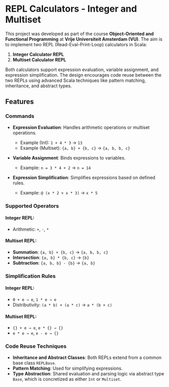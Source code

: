 # REPL Calculators - Integer and Multiset

This project was developed as part of the course **Object-Oriented and Functional Programming** at **Vrije Universiteit Amsterdam (VU)**. The aim is to implement two REPL (Read-Eval-Print-Loop) calculators in Scala:
1. **Integer Calculator REPL**
2. **Multiset Calculator REPL**

Both calculators support expression evaluation, variable assignment, and expression simplification. The design encourages code reuse between the two REPLs using advanced Scala techniques like pattern matching, inheritance, and abstract types.

## Features

### Commands
- **Expression Evaluation**: Handles arithmetic operations or multiset operations.
  - Example (Int): `1 + 4 * 3` → `13`
  - Example (Multiset): `{a, b} + {b, c}` → `{a, b, b, c}`
  
- **Variable Assignment**: Binds expressions to variables.
  - Example: `n = 3 * 4 + 2` → `n = 14`
  
- **Expression Simplification**: Simplifies expressions based on defined rules.
  - Example: `@ (x * 2 + x * 3)` → `x * 5`

### Supported Operators

#### Integer REPL:
- Arithmetic: `+`, `-`, `*`
  
#### Multiset REPL:
- **Summation**: `{a, b} + {b, c}` → `{a, b, b, c}`
- **Intersection**: `{a, b} * {b, c}` → `{b}`
- **Subtraction**: `{a, b, b} - {b}` → `{a, b}`

### Simplification Rules

#### Integer REPL:
- `0 + e → e`, `1 * e → e`
- Distributivity: `(a * b) + (a * c)` → `a * (b + c)`

#### Multiset REPL:
- `{} + e → e`, `e * {} → {}`
- `e * e → e`, `e - e → {}`

### Code Reuse Techniques
- **Inheritance and Abstract Classes**: Both REPLs extend from a common base class `REPLBase`.
- **Pattern Matching**: Used for simplifying expressions.
- **Type Abstraction**: Shared evaluation and parsing logic via abstract type `Base`, which is concretized as either `Int` or `Multiset`.
